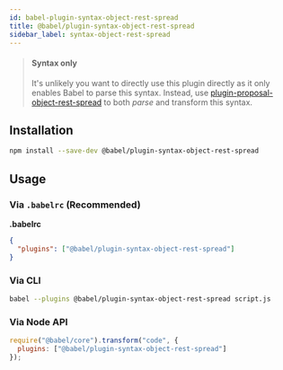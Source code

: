 ```yaml
---
id: babel-plugin-syntax-object-rest-spread
title: @babel/plugin-syntax-object-rest-spread
sidebar_label: syntax-object-rest-spread
---
```


> #### Syntax only
>
> It's unlikely you want to directly use this plugin directly as it only enables Babel to parse this syntax. Instead, use [plugin-proposal-object-rest-spread](babeljs.io/docs/en/plugin-proposal-object-rest-spread.md) to both _parse_ and transform this syntax.

## Installation

```sh
npm install --save-dev @babel/plugin-syntax-object-rest-spread
```

## Usage

### Via `.babelrc` (Recommended)

**.babelrc**

```json
{
  "plugins": ["@babel/plugin-syntax-object-rest-spread"]
}
```

### Via CLI

```sh
babel --plugins @babel/plugin-syntax-object-rest-spread script.js
```

### Via Node API

```javascript
require("@babel/core").transform("code", {
  plugins: ["@babel/plugin-syntax-object-rest-spread"]
});
```

